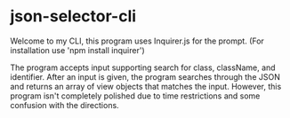 # json-selector-cli

Welcome to my CLI, this program uses Inquirer.js for the prompt. (For installation use 'npm install inquirer')

The program accepts input supporting search for class, className, and identifier. After an input is given, the program searches through the JSON and returns an array of view objects that matches the input. However, this program isn't completely polished due to time restrictions and some confusion with the directions.
